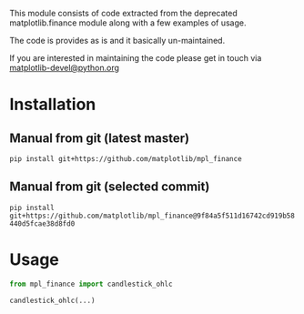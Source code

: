This module consists of code extracted from the deprecated matplotlib.finance
module along with a few examples of usage.

The code is provides as is and it basically un-maintained.

If you are interested in maintaining the code please get in touch
via matplotlib-devel@python.org

# Installation

## Manual from git (latest master)

`pip install git+https://github.com/matplotlib/mpl_finance`

## Manual from git (selected commit)

`pip install git+https://github.com/matplotlib/mpl_finance@9f84a5f511d16742cd919b58440d5fcae38d8fd0`


# Usage

```python
from mpl_finance import candlestick_ohlc

candlestick_ohlc(...)
```

